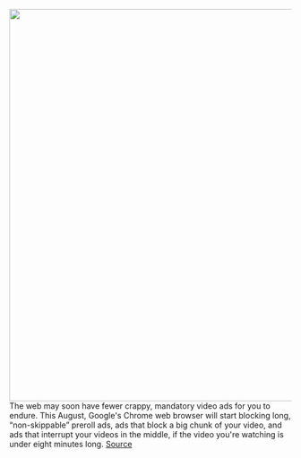 <img src='https://cdn.vox-cdn.com/thumbor/GB4k4Em9LNTDEJx78leYA4pQ_SA=/0x0:1095x832/1200x800/filters:focal(461x329:635x503)/cdn.vox-cdn.com/uploads/chorus_image/image/66257531/bad_video_ad_better_ads_example.0.jpg' width='700px' /><br/>
The web may soon have fewer crappy, mandatory video ads for you to endure. This August, Google's Chrome web browser will start blocking long, “non-skippable” preroll ads, ads that block a big chunk of your video, and ads that interrupt your videos in the middle, if the video you're watching is under eight minutes long.
<a href='https://www.theverge.com/2020/2/5/21125105/google-chrome-youtube-ban-video-ad-length-unskippable-preroll-midroll'> Source <a/>